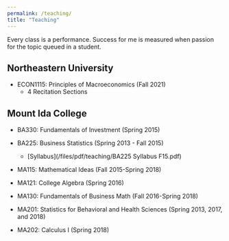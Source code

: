 ```yaml
---
permalink: /teaching/
title: "Teaching"
---
```


Every class is a performance.  Success for me is measured when passion for the topic queued in a student.

## Northeastern University
- ECON1115: Principles of Macroeconomics (Fall 2021)
    - 4 Recitation Sections

## Mount Ida College
- BA330: Fundamentals of Investment (Spring 2015)

- BA225: Business Statistics (Spring 2013 - Fall 2015)
    - [Syllabus](/files/pdf/teaching/BA225 Syllabus F15.pdf)
- MA115: Mathematical Ideas (Fall 2015-Spring 2018)
 
- MA121: College Algebra (Spring 2016)

- MA130: Fundamentals of Business Math (Fall 2016-Spring 2018)
 
- MA201: Statistics for Behavioral and Health Sciences (Spring 2013, 2017, and 2018)

- MA202: Calculus I (Spring 2018)




